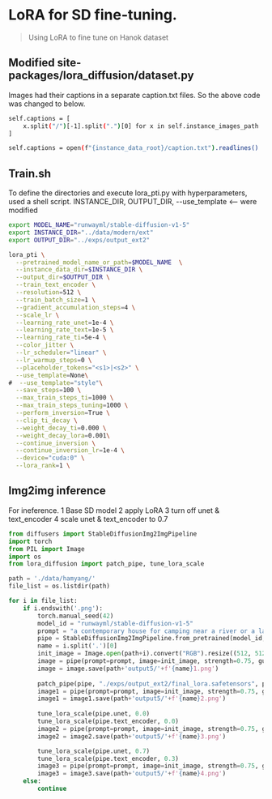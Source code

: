 # LoRA for SD fine-tuning.

> Using LoRA to fine tune on Hanok dataset

## Modified site-packages/lora_diffusion/dataset.py

Images had their captions in a separate caption.txt files. So the above code was changed to below.

```bash
self.captions = [
    x.split("/")[-1].split(".")[0] for x in self.instance_images_path
]
```
```bash
self.captions = open(f"{instance_data_root}/caption.txt").readlines()
```

## Train.sh

To define the directories and execute lora_pti.py with hyperparameters, used a shell script.
INSTANCE_DIR, OUTPUT_DIR, --use_template <-- were modified

```bash
export MODEL_NAME="runwayml/stable-diffusion-v1-5"
export INSTANCE_DIR="../data/modern/ext"
export OUTPUT_DIR="../exps/output_ext2"

lora_pti \
  --pretrained_model_name_or_path=$MODEL_NAME  \
  --instance_data_dir=$INSTANCE_DIR \
  --output_dir=$OUTPUT_DIR \
  --train_text_encoder \
  --resolution=512 \
  --train_batch_size=1 \
  --gradient_accumulation_steps=4 \
  --scale_lr \
  --learning_rate_unet=1e-4 \
  --learning_rate_text=1e-5 \
  --learning_rate_ti=5e-4 \
  --color_jitter \
  --lr_scheduler="linear" \
  --lr_warmup_steps=0 \
  --placeholder_tokens="<s1>|<s2>" \
  --use_template=None\
#  --use_template="style"\
  --save_steps=100 \
  --max_train_steps_ti=1000 \
  --max_train_steps_tuning=1000 \
  --perform_inversion=True \
  --clip_ti_decay \
  --weight_decay_ti=0.000 \
  --weight_decay_lora=0.001\
  --continue_inversion \
  --continue_inversion_lr=1e-4 \
  --device="cuda:0" \
  --lora_rank=1 \
```

## Img2img inference

For ineference.
1 Base SD model
2 apply LoRA
3 turn off unet & text_encoder
4 scale unet & text_encoder to 0.7

```python
from diffusers import StableDiffusionImg2ImgPipeline
import torch
from PIL import Image
import os
from lora_diffusion import patch_pipe, tune_lora_scale

path = './data/hamyang/'
file_list = os.listdir(path)

for i in file_list:
    if i.endswith('.png'):
        torch.manual_seed(42)
        model_id = "runwayml/stable-diffusion-v1-5"
        prompt = "a contemporary house for camping near a river or a lake"
        pipe = StableDiffusionImg2ImgPipeline.from_pretrained(model_id, torch_dtype=torch.float16).to("cuda")
        name = i.split('.')[0]
        init_image = Image.open(path+i).convert("RGB").resize((512, 512))
        image = pipe(prompt=prompt, image=init_image, strength=0.75, guidance_scale=7.5).images[0]
        image = image.save(path+'output5/'+f'{name}1.png')
        
        patch_pipe(pipe, "./exps/output_ext2/final_lora.safetensors", patch_text=True, patch_unet=True, patch_ti=True)
        image1 = pipe(prompt=prompt, image=init_image, strength=0.75, guidance_scale=7.5).images[0]
        image1 = image1.save(path+'output5/'+f'{name}2.png')
        
        tune_lora_scale(pipe.unet, 0.0)
        tune_lora_scale(pipe.text_encoder, 0.0)
        image2 = pipe(prompt=prompt, image=init_image, strength=0.75, guidance_scale=7.5).images[0]
        image2 = image2.save(path+'output5/'+f'{name}3.png')

        tune_lora_scale(pipe.unet, 0.7)
        tune_lora_scale(pipe.text_encoder, 0.3)
        image3 = pipe(prompt=prompt, image=init_image, strength=0.75, guidance_scale=7.5).images[0]
        image3 = image3.save(path+'output5/'+f'{name}4.png')
    else:
        continue
```
